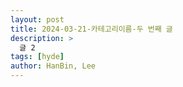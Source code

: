```yaml
---
layout: post
title: 2024-03-21-카테고리이름-두 번째 글
description: >
  글 2
tags: [hyde]
author: HanBin, Lee
---
```



